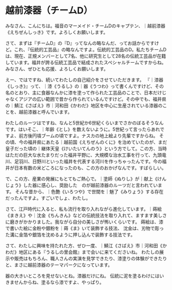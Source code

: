 # 越前漆器（チームD）

みなさん、こんにちは。福音のマーメイド・チームDのキャプテン、｜越前漆器《えちぜんしっき》です。よろしくお願いします。

さて、まずは『チームD』の『D』ってなんの略なんだ、ってお話からですけど。これ、『伝統的工芸品』の略なんですよ。伝統的工芸品のD。私たちチームDは、現在、正規メンバーとして7名、他に研究生として28名の伝統工芸品が在籍しています。福井が誇る伝統工芸品で結成されたスペシャルチームですからね。みなさん、ぜひとも応援、よろしくお願いします。

えー、ではですね、続いてわたしの自己紹介をさせていただきます。
『｜漆器《しっき》』って、｜漆《うるし》の｜器《うつわ》って書くんですけど、その名のとおり、主に食器なんかに漆を塗って作られた工芸品のことで、日本だけじゃなくアジアの広い範囲で昔から作られているんですけど。その中でも、福井県の｜鯖江《さばえ》市｜河和田《かわだ》地区を中心に生産されている漆器のことを、越前漆器と呼んでいます。

わたしのルーツはですね、なんと5世紀か6世紀くらいまでさかのぼるそうなんです。はいそこ、｜年齢《とし》を数えないように。5世紀って言ったらあれですよ、前方後円墳ブームの頃ですよ。ナスカの地上絵より先輩ですからね。
その頃、今の福井県にあたる｜越前国《えちぜんのくに》を治めていたのが、まだ皇子だった頃の｜継体天皇《けいたいてんのう》という方でして。この方、当時はただの巨大な水たまりだった福井平野に、大規模な治水工事を行って、九頭竜川、足羽川、日野川といった福井を代表する河川を作っちゃったんです。今の福井が日本有数の米どころになったのも、この方のおかげなんです。すばらしい。

で、この方、産業の発展にもとてもご熱心で。｜塗師《ぬりし》が｜献上《けんじょう》した器に感心し、奨励した　のが越前漆器のルーツだと言われています。
そんな昔から、｜色艶《いろつや》で世間を｜魅了《みりょう》する存在だったんですよ。すごいでしょ、わたし。

さて、江戸時代に入ると、私も流行を取り入れながら進化しています。｜蒔絵《まきえ》や｜沈金《ちんきん》などの伝統技法を取り入れて、ますます美しさに磨きがかかりました。我ながら自分の美しさが怖いくらいです。
蒔絵は、漆で書いた絵に金粉や銀粉を｜蒔《ま》いて装飾する技法、
沈金は、刃物で彫った溝に金箔や銀箔を沈めるように押し込んで装飾する技法です。


さて、わたしに興味を持たれた方、ぜひ一度、｜鯖江《さばえ》市｜河和田《かわだ》地区にある『うるしの里会館』まで会いに来てくださいね。
わたしの展示や販売はもちろん、職人さんの実演を見学できたり、漆塗りの体験ができたりと、まさに越前漆器のテーマパークになっています。

器の大きいところを見せないとね。漆器だけにね。
伝統に泥を塗るわけにはいきませんからね、塗るなら漆ですよ、やっぱり。
<!--stackedit_data:
eyJoaXN0b3J5IjpbNDE5MzI0NjAwLC0xMDEwMjcwNDM1LDEwNT
MwMjA1NDQsMjEzMjI1Njk3NSwtMTAxNzQ4MDQzNiwyMDIzNTM0
NTEwLC0xNjExMDk4MjE1LC0yNzkxOTI1MTIsMjExMjkyNzY5Ny
wtMjEwMzQ3OTA5MSw3NjI5NTkwMDMsMTU1NTE3MTczMSw2OTcw
NDM1MDUsMTYzMzM5NjcyOSwtNDE3MjQ3NTY0LC03NDUwMzI2ND
csLTE5OTEyODQ5NDAsLTE3ODQ4NDcwMTcsMTAyNzEwMDI1OCwt
MTQyMjM4MzE3XX0=
-->